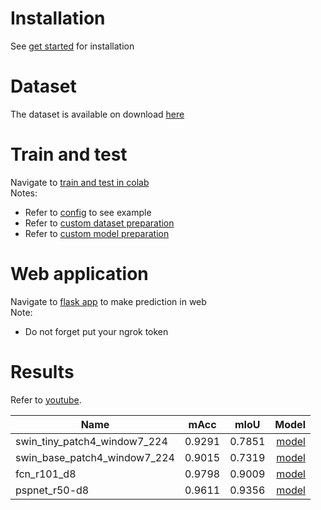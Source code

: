 # Installation
See <a href="https://github.com/Slava-git/mmsegmentation_swin/blob/master/docs/en/get_started.md"> get started</a> for installation

# Dataset
The dataset is available on download [here](https://www.kaggle.com/datasets/tapakah68/segmentation-full-body-tiktok-dancing-dataset)

# Train and test
Navigate to <a href="https://github.com/Slava-git/mmsegmentation_swin/blob/master/Swin_Segmentation.ipynb"> train and test in colab</a>  
Notes:
* Refer to <a href="https://github.com/Slava-git/mmsegmentation_swin/blob/master/docs/en/tutorials/config.md"> config</a> to see example  
* Refer to <a href="https://github.com/Slava-git/mmsegmentation_swin/blob/master/docs/en/tutorials/customize_datasets.md"> custom dataset preparation</a>  
* Refer to <a href="https://github.com/Slava-git/mmsegmentation_swin/blob/master/docs/en/tutorials/customize_models.md"> custom model preparation</a>

# Web application
Navigate to <a href="https://github.com/Slava-git/mmsegmentation_swin/blob/master/Flask_app.ipynb"> flask app</a> to make prediction in web  
Note:
* Do not forget put your ngrok token

# Results
Refer to [youtube](https://youtu.be/XwDpAf7UP_4).

| Name                           | mAcc          |mIoU           | Model                                                                                        |
| -------------                  |:-------------:|:-------------:| -----:                                                                                       |
| swin_tiny_patch4_window7_224   | 0.9291        | 0.7851        | [model](https://drive.google.com/file/d/1-Qn7ksEGIn9nDqjWNRIu36U36MLPMjaE/view?usp=sharing)  |
| swin_base_patch4_window7_224   | 0.9015        | 0.7319        | [model](https://drive.google.com/file/d/1-D-lRnTU1X9QvlgDDwXZXYWlz3z4ipBZ/view?usp=sharing)  |
| fcn_r101_d8                    | 0.9798        | 0.9009        | [model](https://drive.google.com/file/d/1-UNojbH90Er29AfRZ9nkwCmA_x3gZPIo/view?usp=sharing)  |
| pspnet_r50-d8                  | 0.9611        | 0.9356        | [model](https://drive.google.com/file/d/1-FDtI81kBM3uEoSLFWr4LzgwQuWZTUuB/view?usp=sharing)  |
